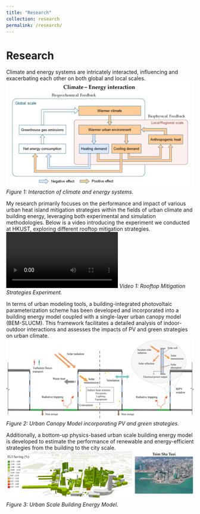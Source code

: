 ```yaml
---
title: "Research"
collection: research
permalink: /research/
---
```


Research
======
Climate and energy systems are intricately interacted, influencing and exacerbating each other on both global and local scales.
![Climate-Energy Interaction Diagram](/images/C_E.png)
*Figure 1: Interaction of climate and energy systems.*



My research primarily focuses on the performance and impact of various urban heat island mitigation strategies within the fields of urban climate and building energy, leveraging both experimental and simulation methodologies. 
Below is a video introducing the experiment we conducted at HKUST, exploring different rooftop mitigation strategies.
<video src="/images/PVIGR_480p.mp4" controls>
Your browser does not support the video tag.
</video>
*Video 1: Rooftop Mitigation Strategies Experiment.*



In terms of urban modeling tools, a building-integrated photovoltaic parameterization scheme has been developed and incorporated into a building energy model coupled with a single-layer urban canopy model (BEM-SLUCM). This framework facilitates a detailed analysis of indoor-outdoor interactions and assesses the impacts of PV and green strategies on urban climate.
![Urban Canopy Model](/images/UCM.png)
*Figure 2: Urban Canopy Model incorporating PV and green strategies.*


Additionally, a bottom-up physics-based urban scale building energy model is developed to estimate the performance of renewable and energy-efficient strategies from the building to the city scale.
![Urban Building Energy Model](/images/UBEM.png)
*Figure 3: Urban Scale Building Energy Model.*
